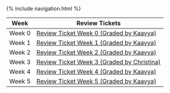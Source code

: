 {% include navigation.html %}

| Week |**Review Tickets**|
|-------|--------------------|
|Week 0 |<a href="https://github.com/saumyapalk23/Saumya-Palakodety-Trimester-3-/issues/1" target="_blank">Review Ticket Week 0 (Graded by Kaavya)</a> |
|Week 1 |<a href="https://github.com/saumyapalk23/Saumya-Palakodety-Trimester-3-/issues/2" target="_blank">Review Ticket Week 1 (Graded by Kaavya)</a> |
|Week 2 |<a href="https://github.com/saumyapalk23/Saumya-Palakodety-Trimester-3-/issues/3" target="_blank">Review Ticket Week 2 (Graded by Kaavya)</a> |
|Week 3 |<a href="https://github.com/saumyapalk23/Saumya-Palakodety-Trimester-3-/issues/5" target="_blank">Review Ticket Week 3 (Graded by Christina)</a> |
|Week 4 |<a href="https://github.com/saumyapalk23/Saumya-Palakodety-Trimester-3-/issues/6" target="_blank">Review Ticket Week 4 (Graded by Kaavya)</a> |
|Week 5 |<a href="https://github.com/saumyapalk23/Saumya-Palakodety-Trimester-3-/issues/7" target="_blank">Review Ticket Week 5 (Graded by Kaavya)</a> |



  
